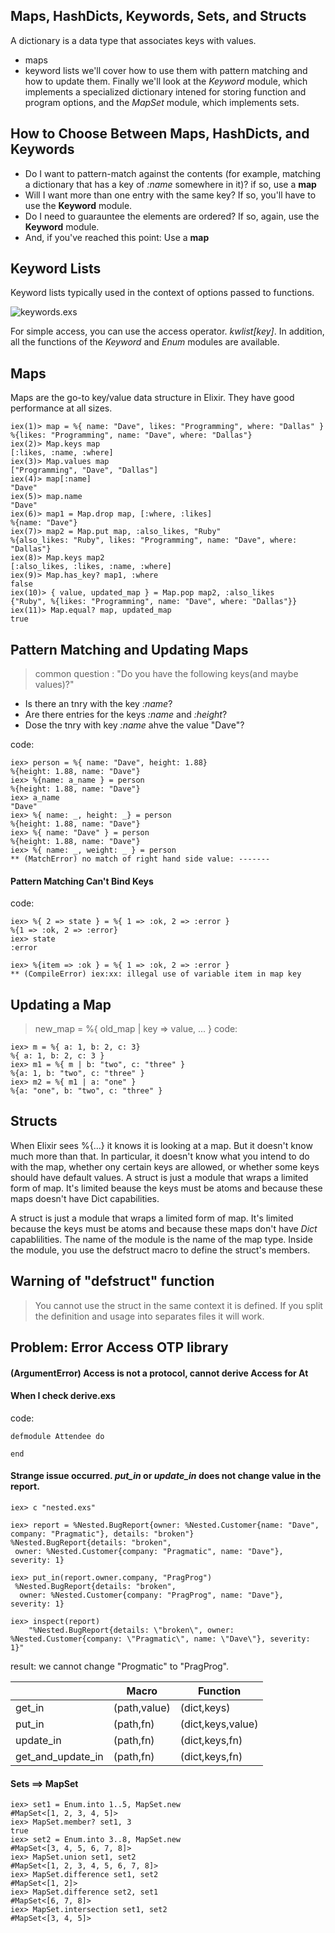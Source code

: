 Maps, HashDicts, Keywords, Sets, and Structs
----
A dictionary is a data type that associates keys with values.
- maps
- keyword lists
we'll cover how to use them with pattern matching and how to update them. Finally we'll look at the *Keyword* module, which implements a specialized dictionary intened for storing function and program options, and the *MapSet* module, which implements sets.

How to Choose Between Maps, HashDicts, and Keywords
----
* Do I want to pattern-match against the contents (for example, matching a dictionary that has a key of *:name* somewhere in it)?
   if so, use a **map**
* Will I want more than one entry with the same key?
   If so, you'll have to use the **Keyword** module.
* Do I need to guarauntee the elements are ordered?
   If so, again, use the **Keyword** module.
* And, if you've reached this point:
  Use a **map**

Keyword Lists
----
 Keyword lists typically used in the context of options passed to functions.

![keywords.exs](keywords.exs)

For simple access, you can use the access operator. *kwlist[key]*. In addition, all the functions of the *Keyword* and *Enum* modules are available.

Maps
----
Maps are the go-to key/value data structure in Elixir. They have good performance at all sizes.
```
iex(1)> map = %{ name: "Dave", likes: "Programming", where: "Dallas" }
%{likes: "Programming", name: "Dave", where: "Dallas"}
iex(2)> Map.keys map
[:likes, :name, :where]
iex(3)> Map.values map
["Programming", "Dave", "Dallas"]
iex(4)> map[:name]
"Dave"
iex(5)> map.name
"Dave"
iex(6)> map1 = Map.drop map, [:where, :likes]
%{name: "Dave"}
iex(7)> map2 = Map.put map, :also_likes, "Ruby"
%{also_likes: "Ruby", likes: "Programming", name: "Dave", where: "Dallas"}
iex(8)> Map.keys map2
[:also_likes, :likes, :name, :where]
iex(9)> Map.has_key? map1, :where
false
iex(10)> { value, updated_map } = Map.pop map2, :also_likes
{"Ruby", %{likes: "Programming", name: "Dave", where: "Dallas"}}
iex(11)> Map.equal? map, updated_map
true
```

Pattern Matching and Updating Maps
----
> common question : "Do you have the following keys(and maybe values)?"

* Is there an tnry with the key _:name_?
* Are there entries for the keys _:name_ and _:height_?
* Dose the tnry with key _:name_ ahve the value "Dave"?

code:
```
iex> person = %{ name: "Dave", height: 1.88}
%{height: 1.88, name: "Dave"}
iex> %{name: a_name } = person
%{height: 1.88, name: "Dave"}
iex> a_name
"Dave"
iex> %{ name: _, height: _} = person
%{height: 1.88, name: "Dave"}
iex> %{ name: "Dave" } = person
%{height: 1.88, name: "Dave"}
iex> %{ name: _, weight: _ } = person
** (MatchError) no match of right hand side value: -------
```

#### Pattern Matching Can't Bind Keys
code: 
```
iex> %{ 2 => state } = %{ 1 => :ok, 2 => :error }
%{1 => :ok, 2 => :error}
iex> state
:error

iex> %{item => :ok } = %{ 1 => :ok, 2 => :error }
** (CompileError) iex:xx: illegal use of variable item in map key
```

## Updating a Map
> new_map = %{ old_map | key => value, ... }
code: 
```
iex> m = %{ a: 1, b: 2, c: 3}
%{ a: 1, b: 2, c: 3 }
iex> m1 = %{ m | b: "two", c: "three" }
%{a: 1, b: "two", c: "three" }
iex> m2 = %{ m1 | a: "one" }
%{a: "one", b: "two", c: "three" }
```

Structs
-----
When Elixir sees %{...} it knows it is looking at a map. But it doesn't know much more than that. In particular, it doesn't know what you intend to do with the map, whether ony certain keys are allowed, or whether some keys should have default values.
A struct is just a module that wraps a limited form of map. It's limited beause the keys must be atoms and because these maps doesn't have Dict capabilities.

A struct is just a module that wraps a limited form of map. It's limited because the keys must be atoms and because these maps don't have *Dict* capablilities.
The  name of the module is the name of the map type. Inside the module, you use the defstruct macro to define the struct's members.


## Warning of "defstruct" function
> You cannot use the struct in the same context it is defined. If you split the definition and usage into separates files it will work.

## Problem: Error Access OTP library
#### (ArgumentError) Access is not a protocol, cannot derive Access for At
#### When I check derive.exs
code:
```
defmodule Attendee do 
  
end
```
#### Strange issue occurred. _put_in_ or _update_in_ does not change value in the report.
```
iex> c "nested.exs"

iex> report = %Nested.BugReport{owner: %Nested.Customer{name: "Dave", company: "Pragmatic"}, details: "broken"} 
%Nested.BugReport{details: "broken",
 owner: %Nested.Customer{company: "Pragmatic", name: "Dave"}, severity: 1}

iex> put_in(report.owner.company, "PragProg")
 %Nested.BugReport{details: "broken",
  owner: %Nested.Customer{company: "PragProg", name: "Dave"}, severity: 1}

iex> inspect(report)
	"%Nested.BugReport{details: \"broken\", owner: %Nested.Customer{company: \"Pragmatic\", name: \"Dave\"}, severity: 1}"
```
result: we cannot change "Progmatic" to "PragProg".

|                   |  Macro       | Function          | 
|-------------------|--------------|-------------------|
| get_in            | (path,value) | (dict,keys)       | 
| put_in            | (path,fn)    | (dict,keys,value) | 
| update_in         | (path,fn)    | (dict,keys,fn)    | 
| get_and_update_in | (path,fn)    | (dict,keys,fn)    | 

#### Sets  ==>  MapSet
```
iex> set1 = Enum.into 1..5, MapSet.new
#MapSet<[1, 2, 3, 4, 5]>
iex> MapSet.member? set1, 3
true
iex> set2 = Enum.into 3..8, MapSet.new
#MapSet<[3, 4, 5, 6, 7, 8]>
iex> MapSet.union set1, set2
#MapSet<[1, 2, 3, 4, 5, 6, 7, 8]>
iex> MapSet.difference set1, set2
#MapSet<[1, 2]>
iex> MapSet.difference set2, set1
#MapSet<[6, 7, 8]>
iex> MapSet.intersection set1, set2
#MapSet<[3, 4, 5]>

```


